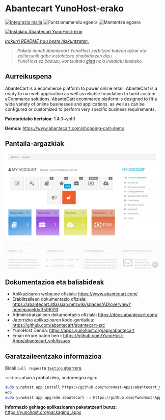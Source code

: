 <!--
Ohart ongi: README hau automatikoki sortu da <https://github.com/YunoHost/apps/tree/master/tools/readme_generator>ri esker
EZ editatu eskuz.
-->

# Abantecart YunoHost-erako

[![Integrazio maila](https://apps.yunohost.org/badge/integration/abantecart)](https://ci-apps.yunohost.org/ci/apps/abantecart/)
![Funtzionamendu egoera](https://apps.yunohost.org/badge/state/abantecart)
![Mantentze egoera](https://apps.yunohost.org/badge/maintained/abantecart)

[![Instalatu Abantecart YunoHost-ekin](https://install-app.yunohost.org/install-with-yunohost.svg)](https://install-app.yunohost.org/?app=abantecart)

*[Irakurri README hau beste hizkuntzatan.](./ALL_README.md)*

> *Pakete honek Abantecart YunoHost zerbitzari batean azkar eta zailtasunik gabe instalatzea ahalbidetzen dizu.*  
> *YunoHost ez baduzu, kontsultatu [gida](https://yunohost.org/install) nola instalatu ikasteko.*

## Aurreikuspena

AbanteCart is a ecommerce platform to power online retail. AbanteCart is a ready to run web application as well as reliable foundation to build custom eCommerce solutions. AbanteCart ecommerce platform is designed to fit a wide variety of online businesses and applications, as well as can be configured or customized to perform very specific business requirements.

**Paketatutako bertsioa:** 1.4.0~ynh1

**Demoa:** <https://www.abantecart.com/shopping-cart-demo>

## Pantaila-argazkiak

![Abantecart(r)en pantaila-argazkia](./doc/screenshots/dashboard.png)

## Dokumentazioa eta baliabideak

- Aplikazioaren webgune ofiziala: <https://www.abantecart.com/>
- Erabiltzaileen dokumentazio ofiziala: <https://abantecart.atlassian.net/wiki/spaces/AD/overview?homepageId=3506313>
- Administratzaileen dokumentazio ofiziala: <https://docs.abantecart.com/>
- Jatorrizko aplikazioaren kode-gordailua: <https://github.com/abantecart/abantecart-src>
- YunoHost Denda: <https://apps.yunohost.org/app/abantecart>
- Eman errore baten berri: <https://github.com/YunoHost-Apps/abantecart_ynh/issues>

## Garatzaileentzako informazioa

Bidali `pull request`a [`testing` abarrera](https://github.com/YunoHost-Apps/abantecart_ynh/tree/testing).

`testing` abarra probatzeko, ondorengoa egin:

```bash
sudo yunohost app install https://github.com/YunoHost-Apps/abantecart_ynh/tree/testing --debug
edo
sudo yunohost app upgrade abantecart -u https://github.com/YunoHost-Apps/abantecart_ynh/tree/testing --debug
```

**Informazio gehiago aplikazioaren paketatzeari buruz:** <https://yunohost.org/packaging_apps>
